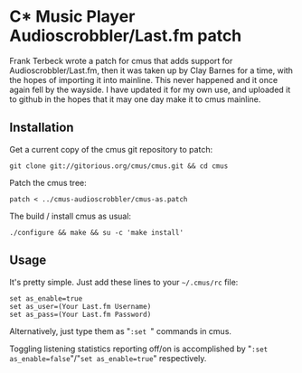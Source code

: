 C* Music Player Audioscrobbler/Last.fm patch
============================================

Frank Terbeck wrote a patch for cmus that adds support for
Audioscrobbler/Last.fm, then it was taken up by Clay Barnes for a time, with
the hopes of importing it into mainline. This never happened and it once again
fell by the wayside. I have updated it for my own use, and uploaded it to
github in the hopes that it may one day make it to cmus mainline.

Installation
------------

Get a current copy of the cmus git repository to patch:

    git clone git://gitorious.org/cmus/cmus.git && cd cmus

Patch the cmus tree:

    patch < ../cmus-audioscrobbler/cmus-as.patch

The build / install cmus as usual:

    ./configure && make && su -c 'make install'

Usage
-----

It's pretty simple. Just add these lines to your `~/.cmus/rc` file:

    set as_enable=true
    set as_user=(Your Last.fm Username)
    set as_pass=(Your Last.fm Password)

Alternatively, just type them as "`:set `" commands in cmus.

Toggling listening statistics reporting off/on is accomplished by "`:set as_enable=false`"/"`set as_enable=true`" respectively.
